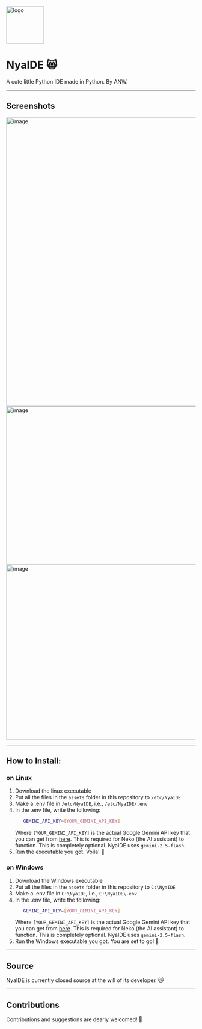 <img width="100" height="100" alt="logo" src="https://github.com/user-attachments/assets/3c77fa5d-b1cf-48ea-aa09-73582f28e5cc" />

# NyaIDE 😸
A cute little Python IDE made in Python. By ANW.

---

## Screenshots
<img width="1366" height="768" alt="image" src="https://github.com/user-attachments/assets/0e379715-66b5-45e6-a5ae-80c9518d3c31" />
<img width="625" height="422" alt="image" src="https://github.com/user-attachments/assets/331a3b16-79a7-4624-9830-f18d5d0c93e3" />
<img width="848" height="465" alt="image" src="https://github.com/user-attachments/assets/59b19241-b413-4b62-801f-35bdbe00194a" />

---

## How to Install:
### on Linux

1. Download the linux executable
2. Put all the files in the `assets` folder in this repository to `/etc/NyaIDE`
3. Make a .env file in `/etc/NyaIDE`, i.e., `/etc/NyaIDE/.env`
4. In the .env file, write the following:
   ```bash
      GEMINI_API_KEY=[YOUR_GEMINI_API_KEY]
   ```
   Where `[YOUR_GEMINI_API_KEY]` is the actual Google Gemini API key that you can get from [here](https://aistudio.google.com/api-keys).
   This is required for Neko (the AI assistant) to function. This is completely optional. NyaIDE uses `gemini-2.5-flash`.
5. Run the executable you got. Voila! 🎊

### on Windows

1. Download the Windows executable
2. Put all the files in the `assets` folder in this repository to `C:\NyaIDE`
3. Make a .env file in `C:\NyaIDE`, i.e., `C:\NyaIDE\.env`
4. In the .env file, write the following:
   ```bash
      GEMINI_API_KEY=[YOUR_GEMINI_API_KEY]
   ```
   Where `[YOUR_GEMINI_API_KEY]` is the actual Google Gemini API key that you can get from [here](https://aistudio.google.com/api-keys).
   This is required for Neko (the AI assistant) to function. This is completely optional. NyaIDE uses `gemini-2.5-flash`.
5. Run the Windows executable you got. You are set to go! 🎊

---

## Source
NyaIDE is currently closed source at the will of its developer. 😿

---

## Contributions
Contributions and suggestions are dearly welcomed! 💖

